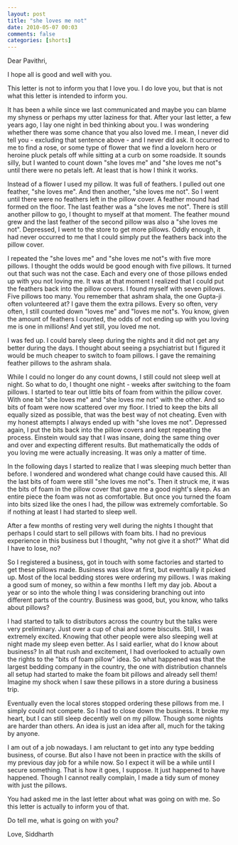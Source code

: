 ```yaml
---
layout: post
title: "she loves me not"
date: 2010-05-07 00:03
comments: false
categories: [shorts]
---
```


Dear Pavithri,

I hope all is good and well with you.

This letter is not to inform you that I love you. I do love you, but that is not what this letter is intended to inform you.

It has been a while since we last communicated and maybe you can blame my shyness or perhaps my utter laziness for that. After your last letter, a few years ago, I lay one night in bed thinking about you. I was wondering whether there was some chance that you also loved me. I mean, I never did tell you - excluding that sentence above - and I never did ask. It occurred to me to find a rose, or some type of flower that we find a lovelorn hero or heroine pluck petals off while sitting at a curb on some roadside. It sounds silly, but I wanted to count down "she loves me" and "she loves me not"s until there were no petals left. At least that is how I think it works.

Instead of a flower I used my pillow. It was full of feathers. I pulled out one feather, "she loves me". And then another, "she loves me not". So I went until there were no feathers left in the pillow cover. A feather mound had formed on the floor. The last feather was a "she loves me not". There is still another pillow to go, I thought to myself at that moment. The feather mound grew and the last feather of the second pillow was also a "she loves me not". Depressed, I went to the store to get more pillows. Oddly enough, it had never occurred to me that I could simply put the feathers back into the pillow cover.

I repeated the "she loves me" and "she loves me not"s with five more pillows. I thought the odds would be good enough with five pillows. It turned out that such was not the case. Each and every one of those pillows ended up with you not loving me. It was at that moment I realized that I could put the feathers back into the pillow covers. I found myself with seven pillows. Five pillows too many. You remember that ashram shala, the one Gupta-ji often volunteered at? I gave them the extra pillows. Every so often, very often, I still counted down "loves me" and "loves me not"s. You know, given the amount of feathers I counted, the odds of not ending up with you loving me is one in millions! And yet still, you loved me not.

I was fed up. I could barely sleep during the nights and it did not get any better during the days. I thought about seeing a psychiatrist but I figured it would be much cheaper to switch to foam pillows. I gave the remaining feather pillows to the ashram shala.

While I could no longer do any count downs, I still could not sleep well at night. So what to do, I thought one night - weeks after switching to the foam pillows. I started to tear out little bits of foam from within the pillow cover. With one bit "she loves me" and "she loves me not" with the other. And so bits of foam were now scattered over my floor. I tried to keep the bits all equally sized as possible, that was the best way of not cheating. Even with my honest attempts I always ended up with "she loves me not". Depressed again, I put the bits back into the pillow covers and kept repeating the process. Einstein would say that I was insane, doing the same thing over and over and expecting different results. But mathematically the odds of you loving me were actually increasing. It was only a matter of time.

In the following days I started to realize that I was sleeping much better than before. I wondered and wondered what change could have caused this. All the last bits of foam were still "she loves me not"s. Then it struck me, it was the bits of foam in the pillow cover that gave me a good night's sleep. As an entire piece the foam was not as comfortable. But once you turned the foam into bits sized like the ones I had, the pillow was extremely comfortable. So if nothing at least I had started to sleep well.

After a few months of resting very well during the nights I thought that perhaps I could start to sell pillows with foam bits. I had no previous experience in this business but I thought, "why not give it a shot?" What did I have to lose, no?

So I registered a business, got in touch with some factories and started to get these pillows made. Business was slow at first, but eventually it picked up. Most of the local bedding stores were ordering my pillows. I was making a good sum of money, so within a few months I left my day job. About a year or so into the whole thing I was considering branching out into different parts of the country. Business was good, but, you know, who talks about pillows?

I had started to talk to distributors across the country but the talks were very preliminary. Just over a cup of chai and some biscuits. Still, I was extremely excited. Knowing that other people were also sleeping well at night made my sleep even better. As I said earlier, what do I know about business? In all that rush and excitement, I had overlooked to actually own the rights to the "bits of foam pillow" idea. So what happened was that the largest bedding company in the country, the one with distribution channels all setup had started to make the foam bit pillows and already sell them! Imagine my shock when I saw these pillows in a store during a business trip.

Eventually even the local stores stopped ordering these pillows from me. I simply could not compete. So I had to close down the business. It broke my heart, but I can still sleep decently well on my pillow. Though some nights are harder than others. An idea is just an idea after all, much for the taking by anyone.

I am out of a job nowadays. I am reluctant to get into any type bedding business, of course. But also I have not been in practice with the skills of my previous day job for a while now. So I expect it will be a while until I secure something. That is how it goes, I suppose. It just happened to have happened. Though I cannot really complain, I made a tidy sum of money with just the pillows.

You had asked me in the last letter about what was going on with me. So this letter is actually to inform you of that.

Do tell me, what is going on with you?

Love,
Siddharth
